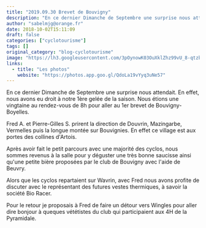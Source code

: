 ```yaml
---
title: "2019.09.30 Brevet de Bouvigny"
description: "En ce dernier Dimanche de Septembre une surprise nous attendait. En effet, nous avons eu droit à notre 1ère gelée de la saison. Nous étions une vingtaine au rendez-vous de 8h pour aller au 1er brevet de Bouvigny-Boyelles."
author: "sabelmjg@orange.fr"
date: 2018-10-02T15:11:09
draft: false
categories: ["cyclotourisme"]
tags: []
original_category: "blog-cyclotourisme"
image: "https://lh3.googleusercontent.com/3pOynowK03OuXklZhz99vU_8-qtzb3sDlY_NHSoeyNOSE8O6QtYuFCMO4UoHAlRwfhSNSoV4bf2CKeVtbT_GaWxNwPhnfK3rRdphcaIJ4hT6n1ZsVNT07OuE-vYud5h6L8SSn1TxDIL7jdZgvk0i1JnPny__Hu2qJC9bZ_wvCM5wN9ZLfkVqa9eXYeEY6LuBMZZPjlnPQ2zsc1QlbJ3NvdH60RTEGYIsHv0ttPn7itwTFZ0Zu0wvF8SNESxlqN3j8xoGzYokseoAWy4hO3kFK6uymym14XBUvqyruAjhvd--p7LHu5D1MmtojvOVAHu3svVRFeKrVWyOOfewAptElha31HINSWBeYo5785ikrjpJP16xFa4aBJdP_8RG0AK0yyL8_dNMYoER34dqwE_3_eAXh7stRzhcuzoR2QoM2oxfrrFANSiOlt8KlE0tu1vZ-ncY_SLFjVXnERoD5m66bGiFPVnKtmVWqWCjbwTArllnApVg_DMIOyUTNiHoGRjrmKeTeUXB8w6g550o15wx6Gp3FO_0OnmScV6wxgWVZS5OB749O-n4sfo-ALs0QWsEqFF6zZRVRwKUdQQuqadlJ56SPfT191A_ogNpZ8Y6L3Fp31Z-4Q6MXkTuMlCSEU4d=w1182-h664-no"
links:
  - title: "Les photos"
    website: "https://photos.app.goo.gl/QdoLa19vYyq3uNe57"
---
```


En ce dernier Dimanche de Septembre une surprise nous attendait. En effet, nous avons eu droit à notre 1ère gelée de la saison. Nous étions une vingtaine au rendez-vous de 8h pour aller au 1er brevet de Bouvigny-Boyelles.

<!--more-->

Fred A. et Pierre-Gilles S. prirent la direction de Douvrin, Mazingarbe, Vermelles puis la longue montée sur Bouvignies. En effet ce village est aux portes des collines d'Artois.

Après avoir fait le petit parcours avec une majorité des cyclos, nous sommes revenus à la salle pour y déguster une très bonne saucisse ainsi qu'une petite bière proposées par le club de Bouvigny avec l'aide de Beuvry.

Alors que les cyclos repartaient sur Wavrin, avec Fred nous avons profite de discuter avec le représentant des futures vestes thermiques, à savoir la société Bio Racer.

Pour le retour je proposais à Fred de faire un détour vers Wingles pour aller dire bonjour à queques vététistes du club qui participaient aux 4H de la Pyramidale.

&nbsp;

&nbsp;